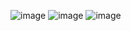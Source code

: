 ![image](https://user-images.githubusercontent.com/10782878/45163946-648bf880-b22c-11e8-8c09-78a8c22be031.png)
![image](https://user-images.githubusercontent.com/10782878/45163972-72da1480-b22c-11e8-916a-49de0394a418.png)
![image](https://user-images.githubusercontent.com/10782878/45163999-7d94a980-b22c-11e8-8402-3c627a8b8662.png)
